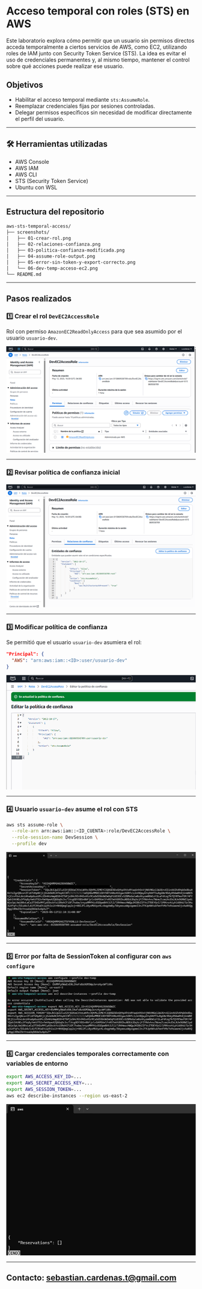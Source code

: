 # Acceso temporal con roles (STS) en AWS

Este laboratorio explora cómo permitir que un usuario sin permisos directos acceda temporalmente a ciertos servicios de AWS, como EC2, utilizando roles de IAM junto con Security Token Service (STS). La idea es evitar el uso de credenciales permanentes y, al mismo tiempo, mantener el control sobre qué acciones puede realizar ese usuario.

## Objetivos

- Habilitar el acceso temporal mediante `sts:AssumeRole`.
- Reemplazar credenciales fijas por sesiones controladas.
- Delegar permisos específicos sin necesidad de modificar directamente el perfil del usuario.

---

## 🛠️ Herramientas utilizadas

- AWS Console
- AWS IAM
- AWS CLI
- STS (Security Token Service)
- Ubuntu con WSL

---

## Estructura del repositorio

```
aws-sts-temporal-access/
├── screenshots/
│   ├── 01-crear-rol.png
│   ├── 02-relaciones-confianza.png
│   ├── 03-politica-confianza-modificada.png
│   ├── 04-assume-role-output.png
│   ├── 05-error-sin-token-y-export-correcto.png
│   └── 06-dev-temp-acceso-ec2.png
└── README.md
```

---

## Pasos realizados

### 1️⃣ Crear el rol `DevEC2AccessRole`
Rol con permiso `AmazonEC2ReadOnlyAccess` para que sea asumido por el usuario `usuario-dev`.

![Crear rol](screenshots/01-crear-rol.png)

---

### 2️⃣ Revisar política de confianza inicial

![Política inicial](screenshots/02-relaciones-confianza.png)

---

### 3️⃣ Modificar política de confianza
Se permitió que el usuario `usuario-dev` asumiera el rol:

```json
"Principal": {
  "AWS": "arn:aws:iam::<ID>:user/usuario-dev"
}
```

![Política modificada](screenshots/03-politica-confianza-modificada.png)

---

### 4️⃣ Usuario `usuario-dev` asume el rol con STS

```bash
aws sts assume-role \
  --role-arn arn:aws:iam::<ID_CUENTA>:role/DevEC2AccessRole \
  --role-session-name DevSession \
  --profile dev
```

![Assume role](screenshots/04-assume-role-output.png)

---

### 5️⃣ Error por falta de SessionToken al configurar con `aws configure`

![error export](screenshots/05-error-sin-token-y-export-correcto.png)

---

### 6️⃣ Cargar credenciales temporales correctamente con variables de entorno

```bash
export AWS_ACCESS_KEY_ID=...
export AWS_SECRET_ACCESS_KEY=...
export AWS_SESSION_TOKEN=...
aws ec2 describe-instances --region us-east-2
```

![dev acceso_temp](screenshots/06-dev-temp-acceso-ec2.png)

---

## Contacto: sebastian.cardenas.t@gmail.com

